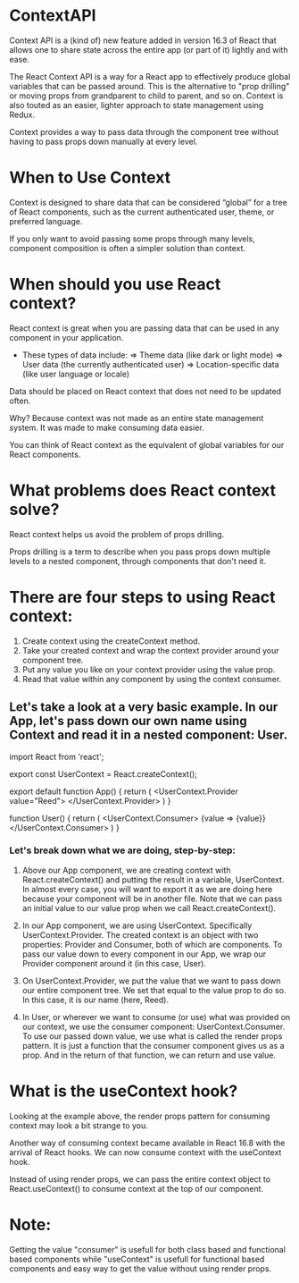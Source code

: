# ContextAPI 
Context API is a (kind of) new feature added in version 16.3 of React that allows one to share state across the entire app (or part of it) lightly and with ease. 

The React Context API is a way for a React app to effectively produce global variables that can be passed around. This is the alternative to "prop drilling" or moving props from grandparent to child to parent, and so on. Context is also touted as an easier, lighter approach to state management using Redux.

Context provides a way to pass data through the component tree without having to pass props down manually at every level.

# When to Use Context
Context is designed to share data that can be considered “global” for a tree of React components, such as the current authenticated user, theme, or preferred language.

If you only want to avoid passing some props through many levels, component composition is often a simpler solution than context.

# When should you use React context?
React context is great when you are passing data that can be used in any component in your application.

* These types of data include:
=> Theme data (like dark or light mode)
=> User data (the currently authenticated user)
=> Location-specific data (like user language or locale)

Data should be placed on React context that does not need to be updated often.

Why? Because context was not made as an entire state management system. It was made to make consuming data easier.

You can think of React context as the equivalent of global variables for our React components.

# What problems does React context solve?
React context helps us avoid the problem of props drilling.

Props drilling is a term to describe when you pass props down multiple levels to a nested component, through components that don't need it.

# There are four steps to using React context:

1. Create context using the createContext method.
2. Take your created context and wrap the context provider around your component tree.
3. Put any value you like on your context provider using the value prop.
4. Read that value within any component by using the context consumer.

## Let's take a look at a very basic example. In our App, let's pass down our own name using Context and read it in a nested component: User.

import React from 'react';

export const UserContext = React.createContext();

export default function App() {
  return (
    <UserContext.Provider value="Reed">
      <User />
    </UserContext.Provider>
  )
}

function User() {
  return (
    <UserContext.Consumer>
      {value => {value}} 
    </UserContext.Consumer>
  )
}

### Let's break down what we are doing, step-by-step:

1. Above our App component, we are creating context with React.createContext() and putting the result in a variable, UserContext. In almost every case, you will want to export it as we are doing here because your component will be in another file. Note that we can pass an initial value to our value prop when we call React.createContext().

2. In our App component, we are using UserContext. Specifically UserContext.Provider. The created context is an object with two properties: Provider and Consumer, both of which are components. To pass our value down to every component in our App, we wrap our Provider component around it (in this case, User).

3. On UserContext.Provider, we put the value that we want to pass down our entire component tree. We set that equal to the value prop to do so. In this case, it is our name (here, Reed).

4. In User, or wherever we want to consume (or use) what was provided on our context, we use the consumer component: UserContext.Consumer. To use our passed down value, we use what is called the render props pattern. It is just a function that the consumer component gives us as a prop. And in the return of that function, we can return and use value.

# What is the useContext hook?
Looking at the example above, the render props pattern for consuming context may look a bit strange to you.

Another way of consuming context became available in React 16.8 with the arrival of React hooks. We can now consume context with the useContext hook.

Instead of using render props, we can pass the entire context object to React.useContext() to consume context at the top of our component.


# Note:
Getting the value "consumer" is usefull for both class based and functional based components while "useContext" is usefull for functional based components and easy way to get the value without using render props.
